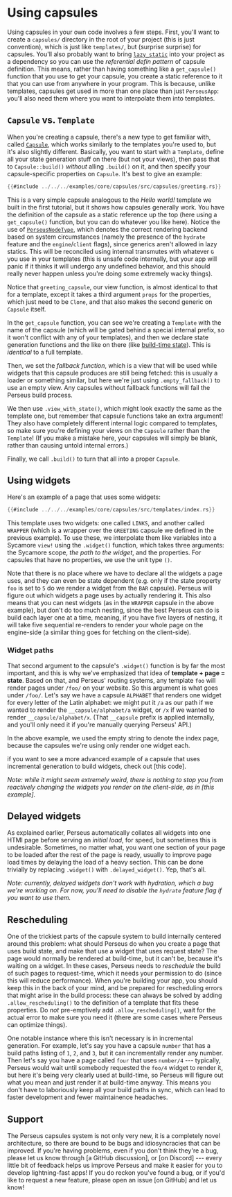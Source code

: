 # Using capsules

Using capsules in your own code involves a few steps. First, you'll want to create a `capsules/` directory in the root of your project (this is just convention), which is just like `templates/`, but (surprise surprise) for capsules. You'll also probably want to bring [`lazy_static`](https://docs.rs/lazy_static/latest/lazy_static) into your project as a dependency so you can use the *referential defin pattern* of capsule definition. This means, rather than having something like a `get_capsule()` function that you use to get your capsule, you create a static reference to it that you can use from anywhere in your program. This is because, unlike templates, capsules get used in more than one place than just `PerseusApp`: you'll also need them where you want to interpolate them into templates.

## `Capsule` vs. `Template`

When you're creating a capsule, there's a new type to get familiar with, called [`Capsule`](=prelude/struct.Capsule@perseus), which works similarly to the templates you're used to, but it's also slightly different. Basically, you want to start with a `Template`, define all your state generation stuff on there (but not your views), then pass that to `Capsule::build()` *without* alling `.build()` on it, and then specify your capsule-specific properties on `Capsule`. It's best to give an example:

```rust
{{#include ../../../examples/core/capsules/src/capsules/greeting.rs}}
```

This is a very simple capsule analogous to the *Hello world!* template we built in the first tutorial, but it shows how capsules generally work. You have the definition of the capsule as a static reference up the top (here using a `get_capsule()` function, but you can do whatever you like here). Notice the use of [`PerseusNodeType`](=prelude/type.PerseusNodeType@perseus), which denotes the correct rendering backend based on system circumstances (namely the presence of the `hydrate` feature and the `engine`/`client` flags), since generics aren't allowed in lazy statics. This will be reconciled using internal transmutes with whatever `G` you use in your templates (this is unsafe code internally, but your app will panic if it thinks it will undergo any undefined behavior, and this should really never happen unless you're doing some extremely wacky things).

Notice that `greeting_capsule`, our view function, is almost identical to that for a template, except it takes a third argument `props` for the properties, which just need to be `Clone`, and that also makes the second generic on `Capsule` itself.

In the `get_capsule` function, you can see we're creating a `Template` with the name of the capsule (which will be gated behind a special internal prefix, so it won't conflict with any of your templates), and then we declare state generation functions and the like on there (like [build-time state](:state/build)). This is *identical* to a full template.

Then, we set the *fallback function*, which is a view that will be used while widgets that this capsule produces are still being fetched: this is usually a loader or something similar, but here we're just using `.empty_fallback()` to use an empty view. Any capsules without fallback functions will fail the Perseus build process.

We then use `.view_with_state()`, which might look exactly the same as the template one, but remember that capsule functions take an extra argument! They also have completely different internal logic compared to templates, so make sure you're defining your views on the `Capsule` rather than the `Template`! (If you make a mistake here, your capsules will simply be blank, rather than causing untold internal errors.)

Finally, we call `.build()` to turn that all into a proper `Capsule`.

## Using widgets

Here's an example of a page that uses some widgets:

```rust
{{#include ../../../examples/core/capsules/src/templates/index.rs}}
```

This template uses two widgets: one called `LINKS`, and another called `WRAPPER` (which is a wrapper over the `GREETING` capsule we defined in the previous example). To use these, we interpolate them like variables into a Sycamore `view!` using the `.widget()` function, which takes three arguments: the Sycamore scope, *the path to the widget*, and the properties. For capsules that have no properties, we use the unit type `()`.

Note that there is no place where we have to declare all the widgets a page uses, and they can even be state dependent (e.g. only if the state property `foo` is set to `5` do we render a widget from the `BAR` capsule). Perseus will figure out which widgets a page uses by actually rendering it. This also means that you can nest widgets (as in the `WRAPPER` capsule in the above example), but don't do too much nesting, since the best Perseus can do is build each layer one at a time, meaning, if you have five layers of nesting, it will take five sequential re-renders to render your whole page on the engine-side (a similar thing goes for fetching on the client-side).

### Widget paths

That second argument to the capsule's `.widget()` function is by far the most important, and this is why we've emphasized that idea of **template + page = state**. Based on that, and Perseus' routing systems, any template `foo` will render pages under `/foo/` on your website. So this argument is what goes under `/foo/`. Let's say we have a capsule `ALPHABET` that renders one widget for every letter of the Latin alphabet: we might put it `/a` as our path if we wanted to render the `__capsule/alphabet/a` widget, or `/x` if we wanted to render `__capsule/alphabet/x`. (That `__capsule` prefix is applied internally, and you'll only need it if you're manually querying Perseus' API.)

In the above example, we used the empty string to denote the index page, because the capsules we're using only render one widget each.

if you want to see a more advanced example of a capsule that uses incremental generation to build widgets, check out [this code].

*Note: while it might seem extremely weird, there is nothing to stop you from reactively changing the widgets you render on the client-side, as in [this example].*

## Delayed widgets

As explained earlier, Perseus automatically collates all widgets into one HTMl page before serving an *initial load*, for speed, but sometimes this is undesirable. Sometimes, no matter what, you want one section of your page to be loaded after the rest of the page is ready, usually to improve page load times by delaying the load of a heavy section. This can be done trivially by replacing `.widget()` with `.delayed_widget()`. Yep, that's all.

*Note: currently, delayed widgets don't work with hydration, which a bug we're working on. For now, you'll need to disable the `hydrate` feature flag if you want to use them.*

## Rescheduling

One of the trickiest parts of the capsule system to build internally centered around this problem: what should Perseus do when you create a page that uses build state, and make that use a widget that uses request state? The page would normally be rendered at build-time, but it can't be, because it's waiting on a widget. In these cases, Perseus needs to *reschedule* the build of such pages to request-time, which it needs your permission to do (since this will reduce performance). When you're building your app, you should keep this in the back of your mind, and be prepared for rescheduling errors that might arise in the build process: these can always be solved by adding `.allow_rescheduling()` to the definition of a template that fits these properties. Do *not* pre-emptively add `.allow_rescheduling()`, wait for the actual error to make sure you need it (there are some cases where Perseus can optimize things).

One notable instance where this isn't necessary is in incremental generation. For example, let's say you have a capsule `number` that has a build paths listing of `1`, `2`, and `3`, but it can incrementally render any number. Then let's say you have a page called `four` that uses `number/4` --- typically, Perseus would wait until somebody requested the `foo/4` widget to render it, but here it's being very clearly used at build-time, so Perseus will figure out what you mean and just render it at build-time anyway. This means you don't have to laboriously keep all your build paths in sync, which can lead to faster development and fewer maintainence headaches.

## Support

The Perseus capsules system is not only very new, it is a completely novel architecture, so there are bound to be bugs and idiosyncracies that can be improved. If you're having problems, even if you don't think they're a bug, please let us know through [a GitHub discussion], or [on Discord] --- every little bit of feedback helps us improve Perseus and make it easier for you to develop lightning-fast apps! If you do reckon you've found a bug, or if you'd like to request a new feature, please open an issue [on GitHub] and let us know!
